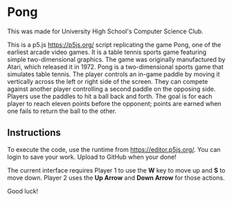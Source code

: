 # Pong

This was made for University High School's Computer Science Club.

This is a p5.js https://p5js.org/ script replicating the game Pong, one of the earliest arcade video games. It is a table tennis sports game featuring simple two-dimensional graphics. The game was originally manufactured by Atari, which released it in 1972. Pong is a two-dimensional sports game that simulates table tennis. The player controls an in-game paddle by moving it vertically across the left or right side of the screen. They can compete against another player controlling a second paddle on the opposing side. Players use the paddles to hit a ball back and forth. The goal is for each player to reach eleven points before the opponent; points are earned when one fails to return the ball to the other. 

## Instructions
To execute the code, use the runtime from https://editor.p5js.org/. You can login to save your work. Upload to GitHub when your done!

The current interface requires Player 1 to use the **W** key to move up and **S** to move down. Player 2 uses the **Up Arrow**  and **Down Arrow** for those actions.

Good luck!
